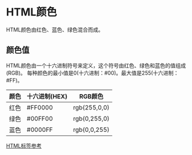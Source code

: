 # HTML颜色

HTML颜色由红色、蓝色、绿色混合而成。

## 颜色值

HTML颜色由一个十六进制符号来定义，这个符号由红色、绿色和蓝色的值组成(RGB)。
每种颜色的最小值是0(十六进制：#00)。最大值是255(十六进制：#FF)。

颜色|十六进制(HEX)|RGB颜色
--|--|--
红色|#FF0000|rgb(255,0,0)
绿色|#00FF00|rgb(0,255,0)
蓝色|#0000FF|rgb(0,0,255)


[HTML标签参考](./99.HTML标签参考.md)